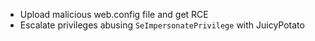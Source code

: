 * Upload malicious web.config file and get RCE
* Escalate privileges abusing `SeImpersonatePrivilege` with JuicyPotato